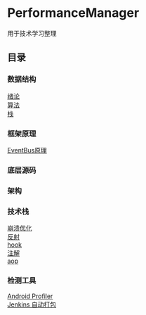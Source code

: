 # PerformanceManager
用于技术学习整理
## 目录 
### 数据结构
[绪论](https://www.cnblogs.com/zhaozhengwu/p/10558647.html)<br/>
[算法](https://www.cnblogs.com/zhaozhengwu/p/10571984.html)<br/>
[栈](https://github.com/zhaozhengwu/StackManager)
### 框架原理
[EventBus原理](https://www.cnblogs.com/zhaozhengwu/p/10756728.html)
### 底层源码
### 架构
### 技术栈
[崩溃优化](https://i.cnblogs.com/EditPosts.aspx?postid=10727949)<br/>
[反射](https://www.cnblogs.com/zhaozhengwu/p/10730368.html)<br/>
[hook](https://www.cnblogs.com/zhaozhengwu/p/10735151.html)<br/>
[注解](https://www.cnblogs.com/zhaozhengwu/p/10757705.html)<br/>
[aop](https://www.cnblogs.com/zhaozhengwu/p/10761461.html)
### 检测工具
[Android Profiler](https://www.cnblogs.com/zhaozhengwu/p/10578562.html)<br/>
[Jenkins 自动打包](https://www.cnblogs.com/zhaozhengwu/p/10595466.html)
